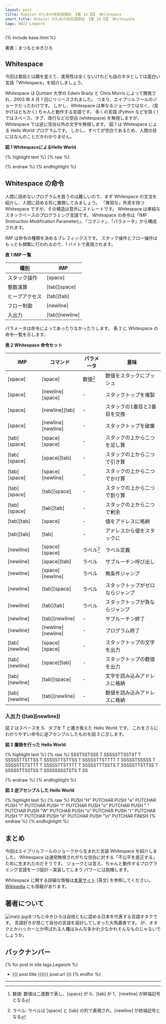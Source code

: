 ```yaml
---
layout: post
title: Rubyist のための他言語探訪 【第 14 回】 Whitespace
short_title: Rubyist のための他言語探訪 【第 14 回】 Whitespace
tags: 0022 Legwork
---
```

{% include base.html %}


著者：まつもとゆきひろ

## Whitespace

今回は普段とは趣を変えて、実用性は全くないけれども話のネタとしては面白い言語「Whitespace」を紹介しましょう。

Whitespace は Durham 大学の Edwin Brady と Chris Morris によって開発され、2003 年 4 月 1 日にリリースされました。
つまり、エイプリルフールのジョークだったわけです。
しかし、Whitespace は単なるジョークではなく、(見かけはともかく) ちゃんと動作する言語です。
多くの言語 (Python などを除く) ではスペース、タブ、改行などの空白 (whitespace) を無視しますが、Whitespace では逆に空白以外の文字を無視します。
図 1 は Whitespace による Hello World プログラムです。
しかし、すべてが空白であるため、人間の目にはなんのことだかわかりません。

__図 1 WhitespaceによるHello World__

{% highlight text %}
{% raw %}
   	  	   
	
     		  	 	
	
     		 		  
	
     		 		  
	
     		 				
	
     	     
	
     	 	 			
	
     		 				
	
     			  	 
	
     		 		  
	
     		  	  
	
        	 	 
	
  

{% endraw %}
{% endhighlight %}


## Whitespace の命令

人間に読めないプログラムを扱うのは難しいので、まず Whitespace の文法を紹介し、人間に読める形に置換してみましょう。
「異常な」外見を持つ Whitespace ですが、その構造は意外にストレートです。
Whitespace は単純なスタックベースのプログラミング言語です。
Whitespace の命令は「IMP (Instruction Modification Parameter)」、「コマンド」、「パラメータ」から構成されます。

IMP は命令の種類を決めるプレフィックスです。
スタック操作とフロー操作はもっとも頻繁に行われるので、1 バイトで表現されます。

__表 1 IMP 一覧__

| 種別| IMP|
|---|---|
| スタック操作| [space]|
| 整数演算| [tab][space]|
| ヒープアクセス| [tab][tab]|
| フロー制御| [newline]|
| 入出力| [tab][newline]|


パラメータは命令によってあったりなかったりします。
表 2 に Whitespace の命令一覧を示します。

__表 2 Whitespace 命令セット__

| IMP| コマンド| パラメータ| 意味|
|---|---|---|---|
| [space] | [space] | 数値[^1]| 数値をスタックにプッシュ|
| [space]| [newline][space]| -| スタックトップを複製|
| [space]| [newline][tab]| -| スタックの1番目と2番目を交換|
| [space]| [newline][newline]| -| スタックトップを破棄|
| [tab][space]| [space][space]| -| スタックの上から二つを足し算|
| [tab][space]| [space][tab]| -| スタックの上から二つで引き算|
| [tab][space]| [space][newline]| -| スタックの上から二つでかけ算|
| [tab][space]| [tab][space]| -| スタックの上から二つで割り算|
| [tab][space]| [tab][tab]| -| スタックの上から二つで剰余|
| [tab][tab]| [space]| -| 値をアドレスに格納|
| [tab][tab]| [tab]| -| アドレスから値をスタックに|
| [newline]| [space][space]| ラベル[^2]| ラベル定義|
| [newline]| [space][tab]| ラベル| サブルーチン呼び出し|
| [newline]| [space][newline]| ラベル| 無条件ジャンプ|
| [newline]| [tab][space]| ラベル| スタックトップがゼロならジャンプ|
| [newline]| [tab][tab]| ラベル| スタックトップが負ならジャンプ|
| [newline]| [tab][newline]| -| サブルーチン終了|
| [newline]| [newline][newline]| -| プログラム終了|
| [tab][newline]| [space][space]| -| スタックトップの文字を出力|
| [tab][newline]| [space][tab]| -| スタックトップの数値を出力|
| [tab][newline]| [tab][space]| -| 文字を読み込みアドレスに格納|
| [tab][newline]| [tab][newline]| -| 数値を読み込みアドレスに格納|


### 入出力 ([tab][newline])

図 2 はスペースを S、タブを T と置き換えた Hello World です。
これをさらにわかりやすい命令に逆アセンブルしたものを図 3 に示します。

__図 2 置換を行った Hello World__

{% highlight text %}
{% raw %}
SSSTSSTSSS
T
SSSSSTTSSTST
T
SSSSSTTSTTSS
T
SSSSSTTSTTSS
T
SSSSSTTSTTTT
T
SSSSSTSSSSS
T
SSSSSTSTSTTT
T
SSSSSTTSTTTT
T
SSSSSTTTSSTS
T
SSSSSTTSTTSS
T
SSSSSTTSSTSS
T
SSSSSSSSTSTS
T
SS

{% endraw %}
{% endhighlight %}


__図 3 逆アセンブルした Hello World__

{% highlight text %}
{% raw %}
PUSH "H"
PUTCHAR
PUSH "e"
PUTCHAR
PUSH "l"
PUTCHAR
PUSH "l"
PUTCHAR
PUSH "o"
PUTCHAR
PUSH " "
PUTCHAR
PUSH "W"
PUTCHAR
PUSH "o"
PUTCHAR
PUSH "r"
PUTCHAR
PUSH "l"
PUTCHAR
PUSH "d"
PUTCHAR
PUSH "\n"
PUTCHAR
FINISH
{% endraw %}
{% endhighlight %}


## まとめ

今回はエイプリルフールのジョークから生まれた言語 Whitespace を紹介しました。
Whitespace は通常無視されがちな空白に対する「不公平を是正する」ために生まれたのだそうです。
ジョークとは言え、ちゃんと動作するプログラミング言語を一つ設計・実装してしまう
パワーには脱帽します。

Whitespace に関する詳細な情報は[本家サイト](http://compsoc.dur.ac.uk/whitespace/) [英文] を参照してください。
[Wikipedia](http://ja.wikipedia.org/wiki/Whitespace) にも情報があります。

## 著者について

![matz.jpg]({{site.baseurl}}/images/0022-Legwork/matz.jpg)まつもとゆきひろは自他ともに認める日本を代表する言語オタクです。
言語好きが昂じて自分の言語を設計してしまった大馬鹿者です。
が、オタクとかハッカーとか呼ばれる人種はみんな多かれ少なかれそんなものじゃないでしょうか。

## バックナンバー


{% for post in site.tags.Legwork %}
  - [{{ post.title }}]({{ post.url }})
{% endfor %}

----

[^1]: 数値: 数値は二進数で表し、[space] が 0、[tab] が 1、[newline] が終端記号となる
[^2]: ラベル: ラベルは [space] と [tab] の列で表現され、[newline] が終端記号となる
